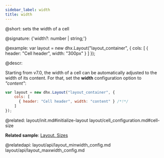 ```yaml
---
sidebar_label: width
title: width
---          
```


@short: sets the width of a cell

@signature: {'width?: number | string;'}

@example: 
var layout = new dhx.Layout("layout_container", {
    cols: [
      { header: "Cell header", width: "300px" }
    ]
});



@descr:
 
Starting from v7.0, the width of a cell can be automatically adjusted to the width of its content. For that, set the **width** configuration option to *"content"*:

~~~js
var layout = new dhx.Layout("layout_container", {
    cols: [
      { header: "Cell header", width: "content" } /*!*/
    ]
});
~~~




@related: layout/init.md#initialize-layout
layout/cell_configuration.md#cell-size


**Related sample**: [Layout. Sizes](https://snippet.dhtmlx.com/miej9gb9)

@relatedapi:
layout/api/layout_minwidth_config.md
layout/api/layout_maxwidth_config.md